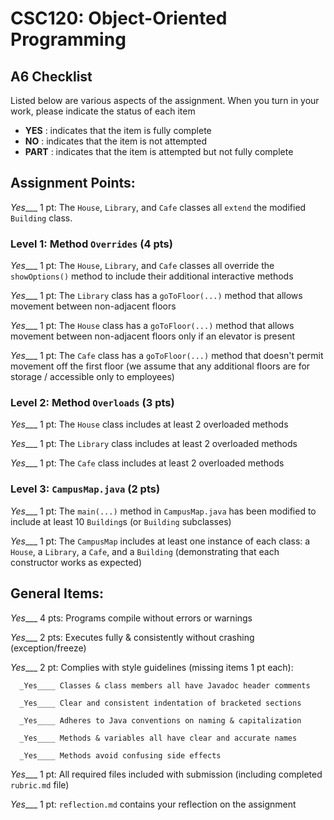 # CSC120: Object-Oriented Programming
## A6 Checklist

Listed below are various aspects of the assignment.  When you turn in your work, please indicate the status of each item

- **YES** : indicates that the item is fully complete
- **NO** : indicates that the item is not attempted
- **PART** : indicates that the item is attempted but not fully complete


## Assignment Points:

_Yes____ 1 pt: The `House`, `Library`, and `Cafe` classes all `extend` the modified `Building` class.

### Level 1: Method `Overrides` (4 pts)

_Yes____ 1 pt: The `House`, `Library`, and `Cafe` classes all override the `showOptions()` method to include their additional interactive methods

_Yes____ 1 pt: The `Library` class has a `goToFloor(...)` method that allows movement between non-adjacent floors

_Yes____ 1 pt: The `House` class has a `goToFloor(...)` method that allows movement between non-adjacent floors only if an elevator is present

_Yes____ 1 pt: The `Cafe` class has a `goToFloor(...)` method that doesn't permit movement off the first floor (we assume that any additional floors are for storage / accessible only to employees)

### Level 2: Method `Overloads` (3 pts)

_Yes____ 1 pt: The `House` class includes at least 2 overloaded methods

_Yes____ 1 pt: The `Library` class includes at least 2 overloaded methods

_Yes____ 1 pt: The `Cafe` class includes at least 2 overloaded methods

### Level 3: `CampusMap.java` (2 pts)

_Yes____ 1 pt: The `main(...)` method in `CampusMap.java` has been modified to include at least 10 `Building`s (or `Building` subclasses)

_Yes____ 1 pt: The `CampusMap` includes at least one instance of each class: a `House`, a `Library`, a `Cafe`, and a `Building` (demonstrating that each constructor works as expected)



## General Items:

_Yes____ 4 pts: Programs compile without errors or warnings

_Yes____ 2 pts: Executes fully & consistently without crashing (exception/freeze)

_Yes____ 2 pt: Complies with style guidelines (missing items 1 pt each):

      _Yes____ Classes & class members all have Javadoc header comments

      _Yes____ Clear and consistent indentation of bracketed sections

      _Yes____ Adheres to Java conventions on naming & capitalization

      _Yes____ Methods & variables all have clear and accurate names

      _Yes____ Methods avoid confusing side effects

_Yes____ 1 pt: All required files included with submission (including completed `rubric.md` file)

_Yes____ 1 pt: `reflection.md` contains your reflection on the assignment

